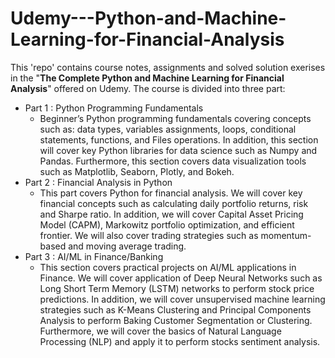 # Udemy---Python-and-Machine-Learning-for-Financial-Analysis

This 'repo' contains course notes, assignments and solved solution exerises in the "**The Complete Python and Machine Learning for Financial Analysis**" offered on Udemy. The course is divided into three part:
- Part 1 : Python Programming Fundamentals
  - Beginner’s Python programming fundamentals covering concepts such as: data types, variables assignments, loops, conditional statements, functions, and Files operations. In addition, this section will cover key Python libraries for data science such as Numpy and Pandas. Furthermore, this section covers data visualization tools such as Matplotlib, Seaborn, Plotly, and Bokeh.
- Part 2 : Financial Analysis in Python
  - This part covers Python for financial analysis. We will cover key financial concepts such as calculating daily portfolio returns, risk and Sharpe ratio. In addition, we will cover Capital Asset Pricing Model (CAPM), Markowitz portfolio optimization, and efficient frontier. We will also cover trading strategies such as momentum-based and moving average trading.
- Part 3 : AI/ML in Finance/Banking
  - This section covers practical projects on AI/ML applications in Finance. We will cover application of Deep Neural Networks such as Long Short Term Memory (LSTM) networks to perform stock price predictions. In addition, we will cover unsupervised machine learning strategies such as K-Means Clustering and Principal Components Analysis to perform Baking Customer Segmentation or Clustering. Furthermore, we will cover the basics of Natural Language Processing (NLP) and apply it to perform stocks sentiment analysis.
